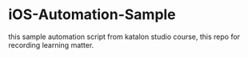 # iOS-Automation-Sample
this sample automation script from katalon studio course, this repo for recording learning matter.
